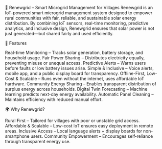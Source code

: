 🌱 Renewgrid – Smart Microgrid Management for Villages
Renewgrid is an IoT-powered smart microgrid management system designed to empower rural communities with fair, reliable, and sustainable solar energy distribution. By combining IoT sensors, real-time monitoring, predictive analytics, and inclusive design, Renewgrid ensures that solar power is not just generated—but shared fairly and used efficiently.


🚀 Features

Real-time Monitoring – Tracks solar generation, battery storage, and household usage.
Fair Power Sharing – Distributes electricity equally, preventing misuse or unequal access.
Predictive Alerts – Warns users before faults or low battery issues arise.
Simple & Inclusive – Voice alerts, mobile app, and a public display board for transparency.
Offline-First, Low-Cost & Scalable – Runs even without the internet, uses affordable IoT hardware.
Community Energy Sharing – Enables transparent distribution of surplus energy across households.
Digital Twin Forecasting – Machine learning predicts next-day energy availability.
Automatic Panel Cleaning – Maintains efficiency with reduced manual effort.


🌍 Why Renewgrid?

Rural First – Tailored for villages with poor or unstable grid access.
Affordable & Scalable – Low-cost IoT ensures easy deployment in remote areas.
Inclusive Access – Local language alerts + display boards for non-smartphone users.
Community Empowerment – Encourages self-reliance through transparent energy use.
